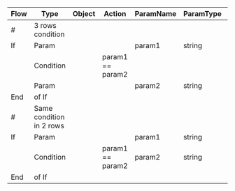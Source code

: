 
| Flow | Type                     | Object | Action           | ParamName | ParamType | ParamValue |
| ---- | ------------------------ | ------ | ---------------- | --------- | --------- | ---------- |
| #    | 3 rows condition         |        |                  |           |           |            |
| If   | Param                    |        |                  | param1    | string    | TBD        |
|      | Condition                |        | param1 == param2 |           |           |            |
|      | Param                    |        |                  | param2    | string    | TBD        |
| End  | of If                    |        |                  |           |           |            |
| #    | Same condition in 2 rows |        |                  |           |           |            |
| If   | Param                    |        |                  | param1    | string    | TBD        |
|      | Condition                |        | param1 == param2 | param2    | string    | TBD        |
| End  | of If                    |        |                  |           |           |            |
